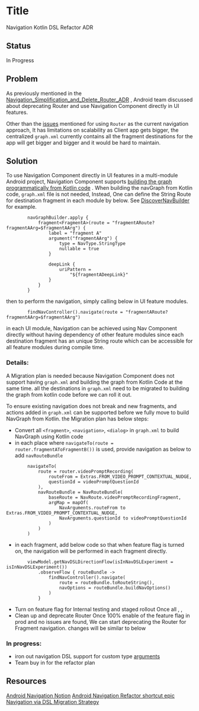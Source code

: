 # Title

Navigation Kotlin DSL Refactor ADR

## Status

In Progress

## Problem

As previously mentioned in
the [Navigation_Simplification_and_Delete_Router_ADR](https://github.com/Hinge/android/blob/main/docs/Architecture_Decision_Records/Navigation_Simplification_and_Delete_Router_ADR.md)
,
Android team discussed about deprecating Router and use Navigation Component directly in UI features.

Other than
the [issues](https://github.com/Hinge/android/blob/main/docs/Architecture_Decision_Records/Navigation_Simplification_and_Delete_Router_ADR.md#problem)
mentioned for using `Router` as the current navigation approach, It has limitations on scalability as Client app gets
bigger, the centralized `graph.xml` currently contains all the fragment destinations for the app will get bigger and
bigger and it would be hard to maintain.

## Solution

To use Navigation Component directly in UI features in a multi-module Android project, Navigation Component
supports [building the graph programmatically from Kotlin code](https://developer.android.com/guide/navigation/navigation-kotlin-dsl)
. When building the navGraph from Kotlin code, `graph.xml` file is not needed, Instead, One can define the String Route
for destination fragment in each module by below.
See [DiscoverNavBuilder](https://github.com/Hinge/android/blob/5493c87c4868b1a388058fa0d010c47691f3e995/features/home/discover/src/main/java/co/hinge/discover/nav/DiscoverNavBuilder.kt)
for example.

```
        navGraphBuilder.apply {
            fragment<FragmentA>(route = "fragmentARoute?fragmentAArg=$fragmentAArg") {
                label = "fragment A"
                argument("fragmentAArg") {
                    type = NavType.StringType
                    nullable = true
                }

                deepLink {
                    uriPattern =
                        "${fragmentADeepLink}"
                }
            }
        }
```

then to perform the navigation, simply calling below in UI feature modules.

```
        findNavController().navigate(route = "fragmentARoute?fragmentAArg=$fragmentAArg")
```

in each UI module, Navigation can be achieved using Nav Component directly without having dependency of
other feature modules since each destination fragment has an unique String route which can be accessible
for all feature modules during compile time.

### Details:

A Migration plan is needed because Navigation Component does not support having `graph.xml` and building the graph from
Kotlin
Code at the same time. all the destinations in `graph.xml` need to be migrated to building the graph from kotlin code
before we can roll it out.

To ensure existing navigation does not break and new fragments, and actions added in `graph.xml` can be supported before
we fully move to build NavGraph from Kotlin. the Migration plan has below steps:

* Convert all `<fragment>`, `<navigation>`, `<dialog>` in `graph.xml` to build NavGraph using Kotlin code
* in each place where `navigateTo(route = router.fragmentAToFragmentB())` is used, provide navigation as below to
  add `navRouteBundle`

```
        navigateTo(
            route = router.videoPromptRecording(
                routeFrom = Extras.FROM_VIDEO_PROMPT_CONTEXTUAL_NUDGE,
                questionId = videoPromptQuestionId
            ),
            navRouteBundle = NavRouteBundle(
                baseRoute = NavRoute.videoPromptRecordingFragment,
                argMap = mapOf(
                    NavArguments.routeFrom to Extras.FROM_VIDEO_PROMPT_CONTEXTUAL_NUDGE,
                    NavArguments.questionId to videoPromptQuestionId
                )
            )
        )
```

* in each fragment, add below code so that when feature flag is turned on, the navigation will be performed in each
  fragment
  directly.

```
        viewModel.getNavDSLDirectionFlow(isInNavDSLExperiment = isInNavDSLExperiment())
            .observeFlow { routeBundle ->
                findNavController().navigate(
                    route = routeBundle.toRouteString(),
                    navOptions = routeBundle.buildNavOptions()
                )
            }

```

* Turn on feature flag for Internal testing and staged rollout
  Once all <fragment>, <navigation>, <dialog> in graph.xml are provided with Route, and all places of fragment
  navigation are provided with navRouteBundle, feature flag can be enabled in dev testing and stage rollout accordingly
* Clean up and deprecate Router
  Once 100% enable of the feature flag in prod and no issues are found, We can start deprecating the Router for Fragment
  navigation. changes will be similar to below

### In progress:
* iron out navigation DSL support for custom type [arguments](https://developer.android.com/guide/navigation/navigation-kotlin-dsl)
* Team buy in for the refactor plan

## Resources
[Android Navigation Notion](https://www.notion.so/hinge/Android-Navigation-100-c7eb17ec2c18457ca1c2abfe47f17036)
[Android Navigation Refactor shortcut epic](https://app.shortcut.com/hingegroups/epic/94680/android-navigation-refactor?cf_workflow=500012091&ct_workflow=all&group_by=none)
[Navigation via DSL Migration Strategy](https://github.com/Hinge/android/pull/7714)
